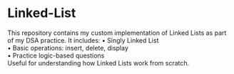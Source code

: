 # Linked-List
This repository contains my custom implementation of Linked Lists as part of my DSA practice. It includes: 
• Singly Linked List   
• Basic operations: insert, delete, display   
• Practice logic-based questions    
Useful for understanding how Linked Lists work from scratch.
